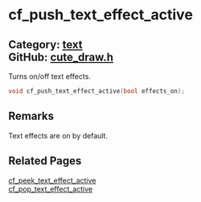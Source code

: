 [//]: # (This file is automatically generated by Cute Framework's docs parser.)
[//]: # (Do not edit this file by hand!)
[//]: # (See: https://github.com/RandyGaul/cute_framework/blob/master/samples/docs_parser.cpp)
[](../header.md ':include')

# cf_push_text_effect_active

Category: [text](/api_reference?id=text)  
GitHub: [cute_draw.h](https://github.com/RandyGaul/cute_framework/blob/master/include/cute_draw.h)  
---

Turns on/off text effects.

```cpp
void cf_push_text_effect_active(bool effects_on);
```

## Remarks

Text effects are on by default.

## Related Pages

[cf_peek_text_effect_active](/text/cf_peek_text_effect_active.md)  
[cf_pop_text_effect_active](/text/cf_pop_text_effect_active.md)  
